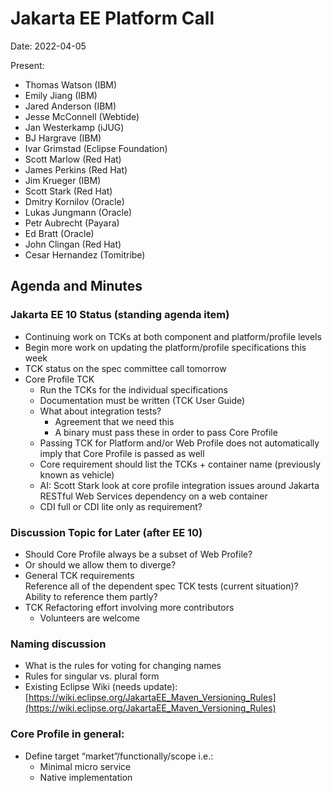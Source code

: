 # Jakarta EE Platform Call

Date: 2022-04-05

Present:

* Thomas Watson (IBM)
* Emily Jiang (IBM)
* Jared Anderson (IBM)
* Jesse McConnell (Webtide)
* Jan Westerkamp (iJUG)
* BJ Hargrave (IBM)
* Ivar Grimstad (Eclipse Foundation)
* Scott Marlow (Red Hat)
* James Perkins (Red Hat)
* Jim Krueger (IBM)
* Scott Stark (Red Hat)
* Dmitry Kornilov (Oracle)
* Lukas Jungmann (Oracle)
* Petr Aubrecht (Payara)
* Ed Bratt (Oracle)
* John Clingan (Red Hat)
* Cesar Hernandez (Tomitribe)

## Agenda and Minutes

### Jakarta EE 10 Status (standing agenda item)

* Continuing work on TCKs at both component and platform/profile levels
* Begin more work on updating the platform/profile specifications this week
* TCK status on the spec committee call tomorrow
* Core Profile TCK
    * Run the TCKs for the individual specifications
    * Documentation must be written (TCK User Guide)
    * What about integration tests?
        * Agreement that we need this
        * A binary must pass these in order to pass Core Profile
    * Passing TCK for Platform and/or Web Profile does not automatically imply that Core Profile is passed as well
    * Core requirement should list the TCKs + container name (previously known as vehicle)
    * AI: Scott Stark look at core profile integration issues around Jakarta RESTful Web Services dependency on a web container
    * CDI full or CDI lite only as requirement?

### Discussion Topic for Later (after EE 10)

* Should Core Profile always be a subset of Web Profile?
* Or should we allow them to diverge?
* General TCK requirements \
Reference all of the dependent spec TCK tests (current situation)? \
Ability to reference them partly?
* TCK Refactoring effort involving more contributors
    * Volunteers are welcome

### Naming discussion

* What is the rules for voting for changing names
* Rules for singular vs. plural form
* Existing Eclipse Wiki (needs update): [https://wiki.eclipse.org/JakartaEE_Maven_Versioning_Rules](https://wiki.eclipse.org/JakartaEE_Maven_Versioning_Rules)

### Core Profile in general:

* Define target “market”/functionally/scope i.e.:
    * Minimal micro service
    * Native implementation
